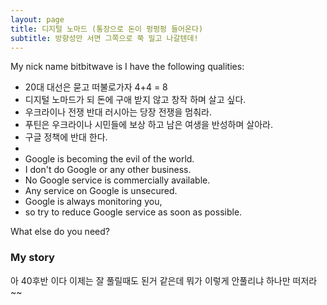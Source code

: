 ```yaml
---
layout: page
title: 디지털 노마드 (통장으로 돈이 펑펑펑 들어온다)
subtitle: 방향성만 서면 그쪽으로 쭉 밀고 나갈텐데!
---
```


My nick name bitbitwave is  I have the following qualities:

- 20대 대선은 묻고 떠불로가자 4+4 = 8 
- 디지털 노마드가 되 돈에 구애 받지 않고 창작 하며 살고 싶다.
- 우크라이나 전쟁 반대 러시아는 당장 전쟁을 멈춰라.
- 푸틴은 우크라이나 시민들에 보상 하고 남은 여생을 반성하며 살아라.
- 구글 정책에 반대 한다.
- 
- Google is becoming the evil of the world.
- I don't do Google or any other business.
- No Google service is commercially available.
- Any service on Google is unsecured.
- Google is always monitoring you,
- so try to reduce Google service as soon as possible.

What else do you need?

### My story

아 40후반 이다 이제는 잘 풀릴때도 된거 같은데 뭐가 이렇게 안풀리냐 하나만 떠저라~~
